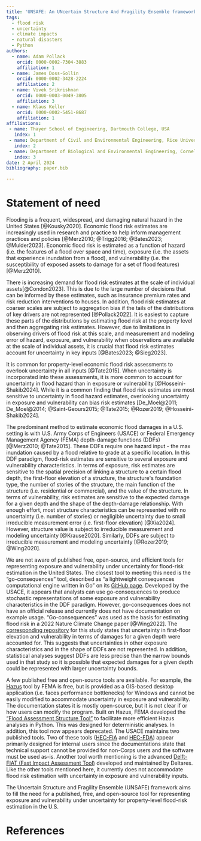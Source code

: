 ```yaml
---
title: 'UNSAFE: An UNcertain Structure And Fragility Ensemble framework for property-level flood risk estimation'
tags:
  - flood risk
  - uncertainty
  - climate impacts
  - natural disasters
  - Python
authors:
  - name: Adam Pollack
    orcid: 0000-0002-7304-3883
    affiliation: 1
  - name: James Doss-Gollin
    orcid: 0000-0002-3428-2224
    affiliation: 2
  - name: Vivek Srikrishnan
    orcid: 0000-0003-0049-3805
    affiliation: 3
  - name: Klaus Keller
    orcid: 0000-0002-5451-8687
    affiliation: 1
affiliations:
 - name: Thayer School of Engineering, Dartmouth College, USA
   index: 1
 - name: Department of Civil and Environmental Engineering, Rice University, USA
   index: 2
 - name: Department of Biological and Environmental Engineering, Cornell University, USA
   index: 3
date: 2 April 2024
bibliography: paper.bib

---
```


# Statement of need
Flooding is a frequent, widespread, and damaging natural hazard in the United States [@Kousky2020]. Economic flood risk estimates are increasingly used in research and practice to help inform management practices and policies [@Merz2010; @Trigg2016; @Bates2023; @Mulder2023]. Economic flood risk is estimated as a function of hazard (i.e. the features of a flood over space and time), exposure (i.e. the assets that experience inundation from a flood), and vulnerability (i.e. the susceptibility of exposed assets to damage for a set of flood features) [@Merz2010].

There is increasing demand for flood risk estimates at the scale of individual assets[@Condon2023]. This is due to the large number of decisions that can be informed by these estimates, such as insurance premium rates and risk reduction interventions to houses. In addition, flood risk estimates at coarser scales are subject to aggregation bias if the tails of the distributions of key drivers are not represented [@Pollack2022]. It is easiest to capture these parts of the distributions by estimating flood risk at the property level and then aggregating risk estimates. However, due to limitations in observing drivers of flood risk at this scale, and measurement and modeling error of hazard, exposure, and vulnerability when observations are available at the scale of individual assets, it is crucial that flood risk estimates account for uncertainty in key inputs [@Bates2023; @Sieg2023].

It is common for property-level economic flood risk assessments to overlook uncertainty in all inputs [@Tate2015]. When uncertainty is incorporated into these assessments, it is more common to account for uncertainty in flood hazard than in exposure or vulnerability [@Hosseini-Shakib2024]. While it is a common finding that flood risk estimates are most sensitive to uncertainty in flood hazard estimates, overlooking uncertainty in exposure and vulnerability can bias risk estimates [De_Moel@2011; De_Moel@2014; @Saint-Geours2015; @Tate2015; @Rozer2019; @Hosseini-Shakib2024].

The predominant method to estimate economic flood damages in a U.S. setting is with U.S. Army Corps of Engineers (USACE) or Federal Emergency Management Agency (FEMA) depth-damage functions (DDFs) [@Merz2010; @Tate2015]. These DDFs require one hazard input - the max inundation caused by a flood relative to grade at a specific location.  In this DDF paradigm,  flood-risk estimates are sensitive to several exposure and vulnerability characteristics. In terms of exposure, risk estimates are sensitive to the spatial precision of linking a structure to a certain flood depth, the first-floor elevation of a structure, the structure's foundation type, the number of stories of the structure, the main function of the structure (i.e. residential or commercial), and the value of the structure. In terms of vulnerability, risk estimates are sensitive to the expected damage for a given depth and the shape of the depth-damage relationship. With enough effort, most structure characteristics can be represented with no uncertainty (i.e. number of stories) or negligible uncertainty due to small irreducible measurement error (i.e. first-floor elevation) [@Xia2024]. However, structure value is subject to irreducible measurement and modeling uncertainty [@Krause2020]. Similarly, DDFs are subject to irreducible measurement and modeling uncertainty [@Rozer2019; @Wing2020].

We are not aware of published free, open-source, and efficient tools for representing exposure and vulnerability under uncertainty for flood-risk estimation in the United States. The closest tool to meeting this need is the “go-consequences” tool, described as “a lightweight consequences computational engine written in Go” on its [GitHub page](https://github.com/USACE/go-consequences). Developed by the USACE, it appears that analysts can use go-consequences to produce stochastic representations of some exposure and vulnerability characteristics in the DDF paradigm. However, go-consequences does not have an official release and currently does not have documentation on example usage. “Go-consequences” was used as the basis for estimating flood risk in a 2022 Nature Climate Change paper [@Wing2022]. The [corresponding repository](https://github.com/HenryGeorgist/go-fathom) for this study states that uncertainty in first-floor elevation and vulnerability in terms of damages for a given depth were accounted for. This suggests that uncertainties in other exposure characteristics and in the shape of DDFs are not represented. In addition, statistical analyses suggest DDFs are less precise than the narrow bounds used in that study so it is possible that expected damages for a given depth could be represented with larger uncertainty bounds.

A few published free and open-source tools are available. For example, the [Hazus](https://www.fema.gov/flood-maps/products-tools/hazus) tool by FEMA is free, but is provided as a GIS-based desktop application (i.e. faces performance bottlenecks) for Windows and cannot be easily modified to accommodate uncertainty in exposure and vulnerability. The documentation states it is mostly open-source, but it is not clear if or how users can modify the program. Built on Hazus, FEMA developed the [“Flood Assessment Structure Tool”](https://github.com/nhrap-hazus/FAST?tab=readme-ov-file) to facilitate more efficient Hazus analyses in Python. This was designed for deterministic analyses. In addition, this tool now appears deprecated. The USACE maintains two published tools. Two of these tools ([HEC-FIA](https://www.hec.usace.army.mil/confluence/fiadocs/fiaum/latest) and [HEC-FDA](https://www.hec.usace.army.mil/software/hec-fda/documentation/CPD-72_V1.4.1.pdf)) appear primarily designed for internal users since the documentations state that technical support cannot be provided for non-Corps users and the software must be used as-is. Another tool worth mentioning is the advanced [Delft-FIAT (Fast Impact Assessment Tool)](https://deltares.github.io/Delft-FIAT/stable/) developed and maintained by Deltares. Like the other tools mentioned here, it currently does not accommodate flood risk estimation with uncertainty in exposure and vulnerability inputs.

The Uncertain Structure and Fragility Ensemble (UNSAFE) framework aims to fill the need for a published, free, and open-source tool for representing exposure and vulnerability under uncertainty for property-level flood-risk estimation in the U.S. 

# References